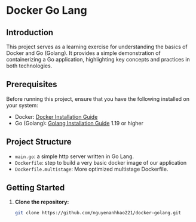 # Docker Go Lang

## Introduction

This project serves as a learning exercise for understanding the basics of Docker and Go (Golang). It provides a simple demonstration of containerizing a Go application, highlighting key concepts and practices in both technologies.

## Prerequisites

Before running this project, ensure that you have the following installed on your system:

- Docker: [Docker Installation Guide](https://docs.docker.com/get-docker/)
- Go (Golang): [Golang Installation Guide](https://golang.org/doc/install) 1.19 or higher

## Project Structure

- `main.go`: a simple http server written in Go Lang.
- `Dockerfile`: step to build a very basic docker image of our application
- `Dockerfile.multistage`: More optimized multistage Dockerfile.

## Getting Started

1. **Clone the repository:**

   ```bash
   git clone https://github.com/nguyenanhhao221/docker-golang.git
   ```
